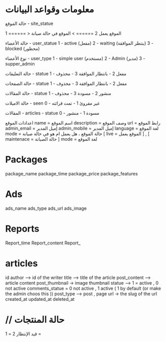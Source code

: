 # معلومات وقواعد البيانات


حالة الموقع - site_statue

1  ====== >  الموقع يعمل
2  ====== >  الموقع في حالة صيانة

 
 حالة  الأعضاء - user_statue
 1 - active (مفعل)
 2 - waiting (ينتظر الموافقة)
 3 - blocked (محظور)
 
 
 نوع الأعضاء - user_type
 1 - simple user (مستخدم)
 2 - Admin		(مدير)
 3 - supper_admin
 
حالة التعليقات - statue
1 - مفعل
2 - بانتظار الموافقة
3 - محذوف
 
 
حالة الصفحات - statue
1 - مفعل
2 - بانتظار الموافقة
3 - محذوف
 
 
حالة المقالات - statue
1 - منشور
2 - مسودة
3 - محذوف


حالة الاميلات - seen
0 - غير مقروئ
1 - تمت قرائته


المقالات - articles - statue
0 - مسودة 
1 - منشور 



اعدادات الموقع 
name = اسم الموقع
description = وصف الموقع
url = رابط الموقع
admin_email = إميل المدير
admin_mobile = إميل المدير
language = لغة الموقع
mode = حالة الموقع ، هل يعمل ام هو في حالة صيانة [ live = الموقع يعمل ] , [ maintenace = حالة الصيانة ]
mode = لغة الموقع





Packages
===================
package_name
package_time
package_price
package_features



Ads
=================
ads_name
ads_type
ads_url
ads_image



Reports
===============
Report_time
Report_content
Report_




articles
===============
id 
author --> id of the writer
title --> title of the article
post_content --> article content
post_thumbnail -> image thumbnail 
statue --> 1 = active , 0 not active
comments_statue = 0 not active , 1 active ( 1 by default (or make the admin choos this ))
post_type --> post , page
url -> the slug of the url
created_at 
updated_at
deleted_at






// حالة المنتجات
===================
1 = قيد الإنتظار
2 = 














